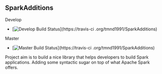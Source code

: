 ## SparkAdditions

Develop
   - [![Develop Build Status](https://travis-ci.org/tmnd1991/SparkAdditions.svg?branch=develop)](https://travis-ci
.org/tmnd1991/SparkAdditions)

Master
   - [![Master Build Status](https://travis-ci.org/tmnd1991/SparkAdditions.svg?branch=master)](https://travis-ci
.org/tmnd1991/SparkAdditions)

Project aim is to build a nice library that helps developers to build Spark applications. Adding some syntactic sugar
on top of what Apache Spark offers.
